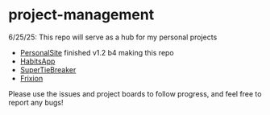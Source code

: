 # project-management

6/25/25: This repo will serve as a hub for my personal projects
- [PersonalSite](https://github.com/dazephster/psychic-octo-waddle) finished v1.2 b4 making this repo
- [HabitsApp](https://github.com/dazephster/symmetrical-lamp)
- [SuperTieBreaker](link-here)
- [Frixion](link-here)

Please use the issues and project boards to follow progress, and feel free to report any bugs!
